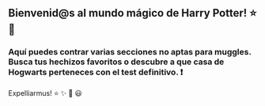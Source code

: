 ## Bienvenid@s al mundo mágico de Harry Potter!   :star:  :notebook_with_decorative_cover:

### Aquí puedes contrar varias secciones no aptas para muggles. Busca tus hechizos favoritos o descubre a que casa de Hogwarts perteneces con el test definitivo. :exclamation: 

Expelliarmus!  :star: :sparkles: :sparkling_heart: :smiley:


